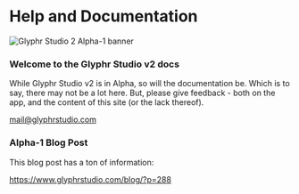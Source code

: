 # Help and Documentation
![Glyphr Studio 2 Alpha-1 banner](/img/alpha-social-banner.png)
### Welcome to the Glyphr Studio v2 docs

While Glyphr Studio v2 is in Alpha, so will the documentation be. Which is to say, 
there may not be a lot here.  But, please give feedback - both on the app, and the 
content of this site (or the lack thereof).

mail@glyphrstudio.com

### Alpha-1 Blog Post
This blog post has a ton of information:

https://www.glyphrstudio.com/blog/?p=288
